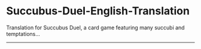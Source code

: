 # Succubus-Duel-English-Translation
Translation for Succubus Duel, a card game featuring many succubi and temptations...

----